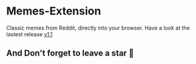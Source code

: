 # Memes-Extension

Classic memes from Reddit, directly into your browser. Have a look at the lastest release [v1.1](https://github.com/omkar787/Memes-Extension/releases/tag/1.1) 

## And Don't forget to leave a star 🌟
